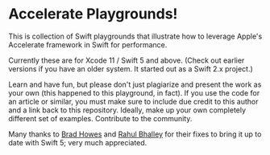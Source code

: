 # Accelerate Playgrounds!

This is collection of Swift playgrounds that illustrate how to leverage Apple's Accelerate framework in Swift for performance.

Currently these are for Xcode 11 / Swift 5 and above. (Check out earlier versions if you have an older system. It started out as a Swift 2.x project.)

Learn and have fun, but please don't just plagiarize and present the work as your own (this happened to this playground, in fact). If you use the code for an article or similar, you must make sure to include due credit to this author and a link back to this repository. Ideally, make up your own completely different set of examples. Contribute to the community.


Many thanks to [Brad Howes](https://github.com/bradhowes) and [Rahul Bhalley](https://github.com/rahulbhalley) for their fixes to bring it up to date with Swift 5; very much appreciated.
